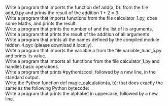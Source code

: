 Write a program that imports the function def add(a, b): from the file add_0.py and prints the result of the addition 1 + 2 = 3  
Write a program that imports functions from the file calculator_1.py, does some Maths, and prints the result.  
Write a program that prints the number of and the list of its arguments.  
Write a program that prints the result of the addition of all arguments  
Write a program that prints all the names defined by the compiled module hidden_4.pyc (please download it locally).  
Write a program that imports the variable a from the file variable_load_5.py and prints its value.  
Write a program that imports all functions from the file calculator_1.py and handles basic operations.  
Write a program that prints #pythoniscool, followed by a new line, in the standard output.  
Write the Python function def magic_calculation(a, b): that does exactly the same as the following Python bytecode:  
Write a program that prints the alphabet in uppercase, followed by a new line.  
